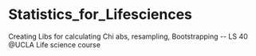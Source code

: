 # Statistics_for_Lifesciences
Creating Libs for calculating Chi abs, resampling, Bootstrapping -- LS 40 @UCLA Life science course
